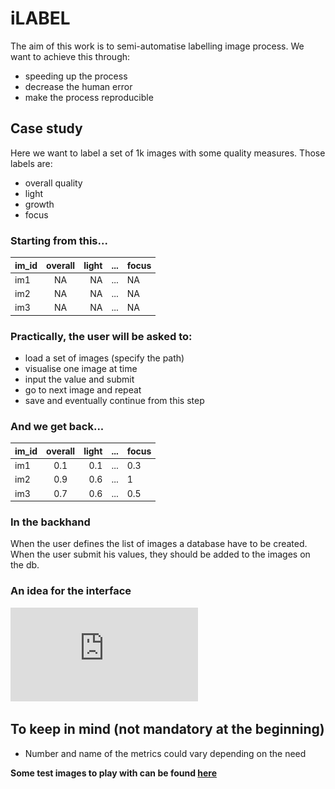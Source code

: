# iLABEL

The aim of this work is to semi-automatise labelling image process.
We want to achieve this through:
- speeding up the process
- decrease the human error
- make the process reproducible

## Case study

Here we want to label a set of 1k images with some quality measures.
Those labels are:
- overall quality
- light
- growth
- focus

### Starting from this...

| **im_id**     | overall          | light                      |...|focus|
| ------------- |:-------------:| ---------------------------:|---|---------|
| im1     | NA     | NA |...|NA|
| im2     | NA     | NA               |...|NA|
| im3     | NA     | NA                       |...|NA|


### Practically, the user will be asked to:
- load a set of images (specify the path)
- visualise one image at time
- input the value and submit
- go to next image and repeat
- save and eventually continue from this step

### And we get back...

| **im_id**     | overall          | light                      |...|focus|
| ------------- |:-------------:| ---------------------------:|---|---------|
| im1     | 0.1     | 0.1 |...|0.3|
| im2     | 0.9     | 0.6               |...|1|
| im3     | 0.7     | 0.6                       |...|0.5|


### In the backhand
When the user defines the list of images a database have to be created. When the user submit his values, they should be added to the images on the db.

### An idea for the interface

![alt text](https://github.com/apollo994/iLABEL/blob/master/mockup.pdf)

## To keep in mind (not mandatory at the beginning)
- Number and name of the metrics could vary depending on the need

**Some test images to play with can be found [here](https://github.com/apollo994/CMP_images/tree/master/test_data/img_jpg)**
